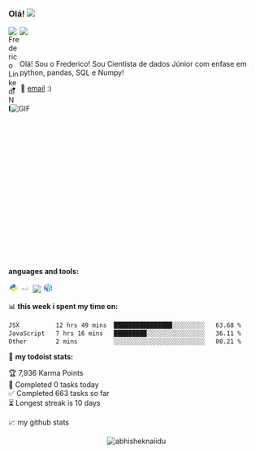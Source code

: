 ### Olá! <img src="https://media.giphy.com/media/hvRJCLFzcasrR4ia7z/giphy.gif" width="25px">

<a href="https://www.linkedin.com/in/frederico-de-andrade-camargo/">
  <img align="left" alt="Frederico LinkedIN" width="22px" src="https://raw.githubusercontent.com/peterthehan/peterthehan/master/assets/linkedin.svg" />
</a>

![](https://visitor-badge.glitch.me/badge?page_id=fredac86.fredac86)

<br />

Olá! Sou o Frederico! Sou Cientista de dados Júnior com enfase em python, pandas, SQL e Numpy!


  <img align="right" alt="GIF" src="https://github.com/fredac86/fredac86/blob/master/code.gif?raw=true" width="500" height="320" />
  
- 💼 [email](mailto:fred.materiais@gmail.com) :)


**languages and tools:**  


<code><img height="20" src="https://raw.githubusercontent.com/github/explore/80688e429a7d4ef2fca1e82350fe8e3517d3494d/topics/python/python.png"></code>
<code><img height="20" src="https://raw.githubusercontent.com/github/explore/80688e429a7d4ef2fca1e82350fe8e3517d3494d/topics/mysql/mysql.png"></code>
<code><img height="20" src="https://raw.githubusercontent.com/github/explore/80688e429a7d4ef2fca1e82350fe8e3517d3494d/topics/pandas/pandas.png"></code>
<code><img height="20" src="https://raw.githubusercontent.com/github/explore/80688e429a7d4ef2fca1e82350fe8e3517d3494d/topics/numpy/numpy.png"></code>

📊 **this week i spent my time on:**
<!--START_SECTION:waka-->
```text
JSX          12 hrs 49 mins  ████████████████░░░░░░░░░   63.68 % 
JavaScript   7 hrs 16 mins   █████████░░░░░░░░░░░░░░░░   36.11 % 
Other        2 mins          ░░░░░░░░░░░░░░░░░░░░░░░░░   00.21 % 
```
<!--END_SECTION:waka-->


🚧 **my todoist stats:**
<!-- TODO-IST:START -->
🏆  7,936 Karma Points           
🌸  Completed 0 tasks today           
✅  Completed 663 tasks so far           
⏳  Longest streak is 10 days
<!-- TODO-IST:END -->


📈 my github stats

<p align="center"> <img src="https://github-readme-stats.vercel.app/api?username=fredac86&show_icons=true&theme=gotham" alt="abhisheknaiidu" />
